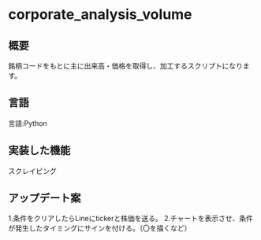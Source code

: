 # corporate_analysis_volume
## 概要
銘柄コードをもとに主に出来高・価格を取得し、加工するスクリプトになります。

## 言語
言語:Python<br>

## 実装した機能
スクレイピング<br>

## アップデート案<br>
1.条件をクリアしたらLineにtickerと株価を送る。
2.チャートを表示させ、条件が発生したタイミングにサインを付ける。（〇を描くなど）



